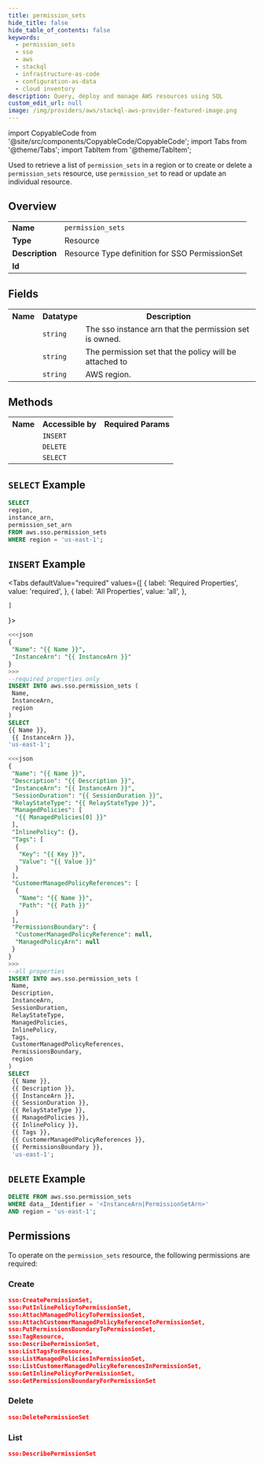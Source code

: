 ```yaml
---
title: permission_sets
hide_title: false
hide_table_of_contents: false
keywords:
  - permission_sets
  - sso
  - aws
  - stackql
  - infrastructure-as-code
  - configuration-as-data
  - cloud inventory
description: Query, deploy and manage AWS resources using SQL
custom_edit_url: null
image: /img/providers/aws/stackql-aws-provider-featured-image.png
---
```


import CopyableCode from '@site/src/components/CopyableCode/CopyableCode';
import Tabs from '@theme/Tabs';
import TabItem from '@theme/TabItem';


Used to retrieve a list of <code>permission_sets</code> in a region or to create or delete a <code>permission_sets</code> resource, use <code>permission_set</code> to read or update an individual resource.

## Overview
<table><tbody>
<tr><td><b>Name</b></td><td><code>permission_sets</code></td></tr>
<tr><td><b>Type</b></td><td>Resource</td></tr>
<tr><td><b>Description</b></td><td>Resource Type definition for SSO PermissionSet</td></tr>
<tr><td><b>Id</b></td><td><CopyableCode code="aws.sso.permission_sets" /></td></tr>
</tbody></table>

## Fields
<table><tbody>
<tr><th>Name</th><th>Datatype</th><th>Description</th></tr>
<tr><td><CopyableCode code="instance_arn" /></td><td><code>string</code></td><td>The sso instance arn that the permission set is owned.</td></tr>
<tr><td><CopyableCode code="permission_set_arn" /></td><td><code>string</code></td><td>The permission set that the policy will be attached to</td></tr>
<tr><td><CopyableCode code="region" /></td><td><code>string</code></td><td>AWS region.</td></tr>

</tbody></table>

## Methods

<table><tbody>
  <tr>
    <th>Name</th>
    <th>Accessible by</th>
    <th>Required Params</th>
  </tr>
  <tr>
    <td><CopyableCode code="create_resource" /></td>
    <td><code>INSERT</code></td>
    <td><CopyableCode code="data__DesiredState, region" /></td>
  </tr>
  <tr>
    <td><CopyableCode code="delete_resource" /></td>
    <td><code>DELETE</code></td>
    <td><CopyableCode code="data__Identifier, region" /></td>
  </tr>
  <tr>
    <td><CopyableCode code="list_resource" /></td>
    <td><code>SELECT</code></td>
    <td><CopyableCode code="region" /></td>
  </tr>
</tbody></table>

## `SELECT` Example
```sql
SELECT
region,
instance_arn,
permission_set_arn
FROM aws.sso.permission_sets
WHERE region = 'us-east-1';
```

## `INSERT` Example

<Tabs
    defaultValue="required"
    values={[
      { label: 'Required Properties', value: 'required', },
      { label: 'All Properties', value: 'all', },

    ]
}>
<TabItem value="required">

```sql
<<<json
{
 "Name": "{{ Name }}",
 "InstanceArn": "{{ InstanceArn }}"
}
>>>
--required properties only
INSERT INTO aws.sso.permission_sets (
 Name,
 InstanceArn,
 region
)
SELECT 
{{ Name }},
 {{ InstanceArn }},
'us-east-1';
```

</TabItem>
<TabItem value="all">

```sql
<<<json
{
 "Name": "{{ Name }}",
 "Description": "{{ Description }}",
 "InstanceArn": "{{ InstanceArn }}",
 "SessionDuration": "{{ SessionDuration }}",
 "RelayStateType": "{{ RelayStateType }}",
 "ManagedPolicies": [
  "{{ ManagedPolicies[0] }}"
 ],
 "InlinePolicy": {},
 "Tags": [
  {
   "Key": "{{ Key }}",
   "Value": "{{ Value }}"
  }
 ],
 "CustomerManagedPolicyReferences": [
  {
   "Name": "{{ Name }}",
   "Path": "{{ Path }}"
  }
 ],
 "PermissionsBoundary": {
  "CustomerManagedPolicyReference": null,
  "ManagedPolicyArn": null
 }
}
>>>
--all properties
INSERT INTO aws.sso.permission_sets (
 Name,
 Description,
 InstanceArn,
 SessionDuration,
 RelayStateType,
 ManagedPolicies,
 InlinePolicy,
 Tags,
 CustomerManagedPolicyReferences,
 PermissionsBoundary,
 region
)
SELECT 
 {{ Name }},
 {{ Description }},
 {{ InstanceArn }},
 {{ SessionDuration }},
 {{ RelayStateType }},
 {{ ManagedPolicies }},
 {{ InlinePolicy }},
 {{ Tags }},
 {{ CustomerManagedPolicyReferences }},
 {{ PermissionsBoundary }},
 'us-east-1';
```

</TabItem>
</Tabs>

## `DELETE` Example

```sql
DELETE FROM aws.sso.permission_sets
WHERE data__Identifier = '<InstanceArn|PermissionSetArn>'
AND region = 'us-east-1';
```

## Permissions

To operate on the <code>permission_sets</code> resource, the following permissions are required:

### Create
```json
sso:CreatePermissionSet,
sso:PutInlinePolicyToPermissionSet,
sso:AttachManagedPolicyToPermissionSet,
sso:AttachCustomerManagedPolicyReferenceToPermissionSet,
sso:PutPermissionsBoundaryToPermissionSet,
sso:TagResource,
sso:DescribePermissionSet,
sso:ListTagsForResource,
sso:ListManagedPoliciesInPermissionSet,
sso:ListCustomerManagedPolicyReferencesInPermissionSet,
sso:GetInlinePolicyForPermissionSet,
sso:GetPermissionsBoundaryForPermissionSet
```

### Delete
```json
sso:DeletePermissionSet
```

### List
```json
sso:DescribePermissionSet
```

